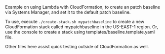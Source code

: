Example on using Lambda with CloudFormation, to create an patch baseline via Systems Manager, and set it to the default patch baseline.

To use, execute `./create-stack.sh mypatchbaseline` to create a new CloudFormation stack called mypatchbaseline in the US-EAST-1 region. Or, use the console to create a stack using templates/baseline.template.yaml file.

Other files here assist quick testing outside of CloudFormation as well.
